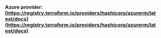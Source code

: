 ### Azure provider: [https://registry.terraform.io/providers/hashicorp/azurerm/latest/docs](https://registry.terraform.io/providers/hashicorp/azurerm/latest/docs)
